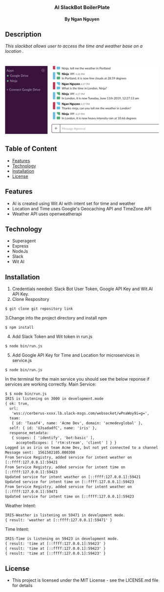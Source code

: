 <h3 align="center"> AI SlackBot BoilerPlate</h3>
<h4 align="center"> By Ngan Nguyen </h4>

## Description

_This slackbot allows user to access the time and weather base on a location ._

# ![tree](./src/assets/images/example.png)

## Table of Content

- [Features](#Features)
- [Technology](#technology)
- [Installation](#installation)
- [License](#license)

## Features
* AI is created using Wit AI with intent set for time and weather
* Location and Time uses Google's Geocaching API and TimeZone API
* Weather API uses openweatherapi

## Technology
* Superagent
* Express
* NodeJs
* Slack
* Wit AI

## Installation

1. Credentials needed: Slack Bot User Token, Google API Key and Wit.AI API Key.
2. Clone Respository
```
$ git clone git repository link
```
3.Change into the project directory and install npm
```
$ npm install
```
4. Add Slack Token and Wit token in run.js
```
$ node bin/run.js
```
5. Add Google API Key for Time and Location for microservices in service.js
```
$ node bin/run.js
```
In the terminal for the main service you should see the below reponse if services are working correctly.
Main Service:
```
$ $ node bin/run.js
IRIS is listening on 3000 in development.mode
{ ok: true,
  url:
   'wss://cerberus-xxxx.lb.slack-msgs.com/websocket/wPnaWoy9i=g=',
  team:
   { id: 'Tasaf4', name: 'Acme Dev', domain: 'acmedevglobal' },
  self: { id: 'UJsadadfC', name: 'iris' },
  response_metadata:
   { scopes: [ 'identify', 'bot:basic' ],
     acceptedScopes: [ 'rtm:stream', 'client' ] } }
Logged in as iris on team Acme Dev, but not yet connected to a channel
Message sent:  1561502105.000300
From Service Registry, added service for intent weather on [::ffff:127.0.0.1]:59421
From Service Registry, added service for intent time on [::ffff:127.0.0.1]:59423
Updated service for intent weather on [::ffff:127.0.0.1]:59421
Updated service for intent time on [::ffff:127.0.0.1]:59423
From Service Registry, added service for intent weather on [::ffff:127.0.0.1]:59471
Updated service for intent time on [::ffff:127.0.0.1]:59423
```
Weather Intent:
```
IRIS-Weather is listening on 59471 in development mode.
{ result: 'weather at [::ffff:127.0.0.1]:59471' }
```

Time Intent:
```
IRIS-Time is listening on 59423 in development mode.
{ result: 'time at [::ffff:127.0.0.1]:59423' }
{ result: 'time at [::ffff:127.0.0.1]:59423' }
{ result: 'time at [::ffff:127.0.0.1]:59423' }
```

## License
* This project is licensed under the MIT License - see the LICENSE.md file for details
